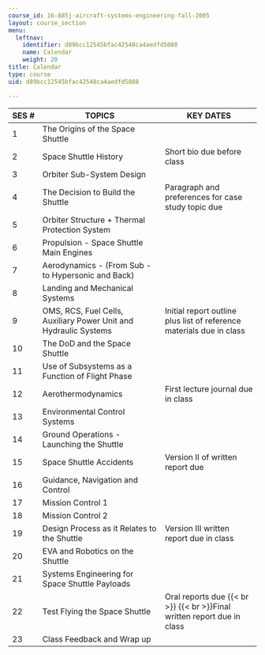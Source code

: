 ```yaml
---
course_id: 16-885j-aircraft-systems-engineering-fall-2005
layout: course_section
menu:
  leftnav:
    identifier: d89bcc12545bfac42548ca4aedfd5088
    name: Calendar
    weight: 20
title: Calendar
type: course
uid: d89bcc12545bfac42548ca4aedfd5088

---
```


| SES # | TOPICS | KEY DATES |
| --- | --- | --- |
| 1 | The Origins of the Space Shuttle |  |
| 2 | Space Shuttle History | Short bio due before class |
| 3 | Orbiter Sub-System Design |  |
| 4 | The Decision to Build the Shuttle | Paragraph and preferences for case study topic due |
| 5 | Orbiter Structure + Thermal Protection System |  |
| 6 | Propulsion - Space Shuttle Main Engines |  |
| 7 | Aerodynamics - (From Sub - to Hypersonic and Back) |  |
| 8 | Landing and Mechanical Systems |  |
| 9 | OMS, RCS, Fuel Cells, Auxiliary Power Unit and Hydraulic Systems | Initial report outline plus list of reference materials due in class |
| 10 | The DoD and the Space Shuttle |  |
| 11 | Use of Subsystems as a Function of Flight Phase |  |
| 12 | Aerothermodynamics | First lecture journal due in class |
| 13 | Environmental Control Systems |  |
| 14 | Ground Operations - Launching the Shuttle |  |
| 15 | Space Shuttle Accidents | Version II of written report due |
| 16 | Guidance, Navigation and Control |  |
| 17 | Mission Control 1 |  |
| 18 | Mission Control 2 |  |
| 19 | Design Process as it Relates to the Shuttle | Version III written report due in class |
| 20 | EVA and Robotics on the Shuttle |  |
| 21 | Systems Engineering for Space Shuttle Payloads |  |
| 22 | Test Flying the Space Shuttle | Oral reports due  {{< br >}}  {{< br >}}Final written report due in class |
| 23 | Class Feedback and Wrap up |